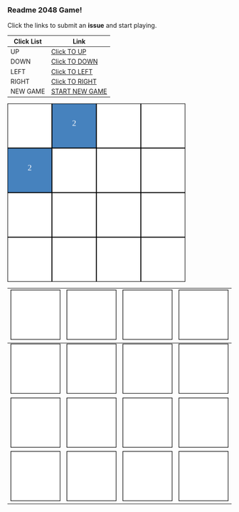 ### Readme 2048 Game!

Click the links to submit an **issue** and start playing.

<!-- BEGIN CLICK-->

| Click List       | Link                                                                                |
|------------------|-------------------------------------------------------------------------------------|
| UP               | [Click TO UP](https://github.com/losehu/losehu/issues/new?body=UP&title=2048)       |
| DOWN             | [Click TO DOWN](https://github.com/losehu/losehu/issues/new?body=DOWN&title=2048)   |
| LEFT             | [Click TO LEFT](https://github.com/losehu/losehu/issues/new?body=LEFT&title=2048)   |
| RIGHT            | [Click TO RIGHT](https://github.com/losehu/losehu/issues/new?body=RIGHT&title=2048) |
|  NEW GAME | [START NEW GAME](https://github.com/losehu/losehu/issues/new?body=NEW&title=2048)   |

<!-- END CLICK -->


<!-- BEGIN CHESS BOARD -->

<!DOCTYPE html>
<html lang="en">
<head>
<meta charset="UTF-8">
<meta name="viewport" content="width=device-width, initial-scale=1.0">
<title>Grid Layout</title>
<style>
  .grid-container {
    display: grid;
    grid-template-columns: repeat(4, 100px); /* 每列100px */
    grid-auto-rows: 100px; /* 每行100px */
    grid-gap: 0px; /* 调整图片间距 */
  }
  .grid-item {
    margin: 0;
    padding: 0;
    overflow: hidden;
  }
  .grid-item img {
    width: 100%; /* 让图片充满其父元素 */
    height: auto;
  }
</style>
</head>
<body>

<div class="grid-container">
<div class="grid-item"><img src="./img/blank.svg" alt="Image 1"></div>
<div class="grid-item"><img src="./img/00001.svg" alt="Image 1"></div>
<div class="grid-item"><img src="./img/blank.svg" alt="Image 1"></div>
<div class="grid-item"><img src="./img/blank.svg" alt="Image 1"></div>
<div class="grid-item"><img src="./img/00001.svg" alt="Image 1"></div>
<div class="grid-item"><img src="./img/blank.svg" alt="Image 1"></div>
<div class="grid-item"><img src="./img/blank.svg" alt="Image 1"></div>
<div class="grid-item"><img src="./img/blank.svg" alt="Image 1"></div>
<div class="grid-item"><img src="./img/blank.svg" alt="Image 1"></div>
<div class="grid-item"><img src="./img/blank.svg" alt="Image 1"></div>
<div class="grid-item"><img src="./img/blank.svg" alt="Image 1"></div>
<div class="grid-item"><img src="./img/blank.svg" alt="Image 1"></div>
<div class="grid-item"><img src="./img/blank.svg" alt="Image 1"></div>
<div class="grid-item"><img src="./img/blank.svg" alt="Image 1"></div>
<div class="grid-item"><img src="./img/blank.svg" alt="Image 1"></div>
<div class="grid-item"><img src="./img/blank.svg" alt="Image 1"></div>
</div>
</body>
</html>

<!-- END CHESS BOARD -->









|<img src="./img/blank.svg" alt="Image 1">|<img src="./img/blank.svg" alt="Image 1">|<img src="./img/blank.svg" alt="Image 1">|<img src="./img/blank.svg" alt="Image 1">|
|--|--|--|--|
|<img src="./img/blank.svg" alt="Image 1">|<img src="./img/blank.svg" alt="Image 1">|<img src="./img/blank.svg" alt="Image 1">|<img src="./img/blank.svg" alt="Image 1">|
|<img src="./img/blank.svg" alt="Image 1">|<img src="./img/blank.svg" alt="Image 1">|<img src="./img/blank.svg" alt="Image 1">|<img src="./img/blank.svg" alt="Image 1">|
|<img src="./img/blank.svg" alt="Image 1">|<img src="./img/blank.svg" alt="Image 1">|<img src="./img/blank.svg" alt="Image 1">|<img src="./img/blank.svg" alt="Image 1">|
